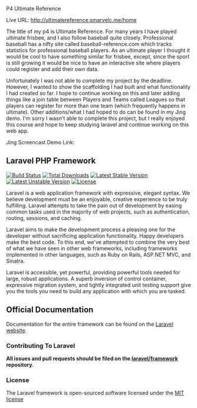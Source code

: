 P4 Ultimate Reference

Live URL: http://ultimatereference.smarvelc.me/home

The title of my p4 is Ultimate Reference. For many years I have played ultimate frisbee, and I also follow baseball quite closely. Professional baseball has a nifty site called baseball-reference.com which tracks statistics for professional baseball players. As an ultimate player I thought it would be cool to have something similar for frisbee, except, since the sport is still growing it would be nice to have an interactive site where players could register and add their own data.

Unfortunately I was not able to complete my project by the deadline. However, I wanted to show the scaffolding I had built and what functionality I had created so far. I hope to continue working on this and later adding things like a join table between Players and Teams called Leagues so that players can register for more than one team (which frequently happens in ultimate). Other additions/what I had hoped to do can be found in my Jing demo. I'm sorry I wasn't able to complete this project, but I really enjoyed this course and hope to keep studying laravel and continue working on this web app.

Jing Screencast Demo Link:



## Laravel PHP Framework

[![Build Status](https://travis-ci.org/laravel/framework.svg)](https://travis-ci.org/laravel/framework)
[![Total Downloads](https://poser.pugx.org/laravel/framework/downloads.svg)](https://packagist.org/packages/laravel/framework)
[![Latest Stable Version](https://poser.pugx.org/laravel/framework/v/stable.svg)](https://packagist.org/packages/laravel/framework)
[![Latest Unstable Version](https://poser.pugx.org/laravel/framework/v/unstable.svg)](https://packagist.org/packages/laravel/framework)
[![License](https://poser.pugx.org/laravel/framework/license.svg)](https://packagist.org/packages/laravel/framework)

Laravel is a web application framework with expressive, elegant syntax. We believe development must be an enjoyable, creative experience to be truly fulfilling. Laravel attempts to take the pain out of development by easing common tasks used in the majority of web projects, such as authentication, routing, sessions, and caching.

Laravel aims to make the development process a pleasing one for the developer without sacrificing application functionality. Happy developers make the best code. To this end, we've attempted to combine the very best of what we have seen in other web frameworks, including frameworks implemented in other languages, such as Ruby on Rails, ASP.NET MVC, and Sinatra.

Laravel is accessible, yet powerful, providing powerful tools needed for large, robust applications. A superb inversion of control container, expressive migration system, and tightly integrated unit testing support give you the tools you need to build any application with which you are tasked.

## Official Documentation

Documentation for the entire framework can be found on the [Laravel website](http://laravel.com/docs).

### Contributing To Laravel

**All issues and pull requests should be filed on the [laravel/framework](http://github.com/laravel/framework) repository.**

### License

The Laravel framework is open-sourced software licensed under the [MIT license](http://opensource.org/licenses/MIT)
